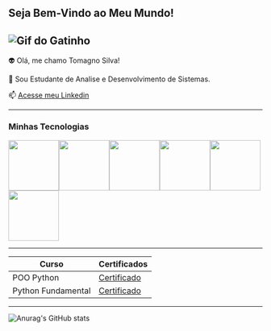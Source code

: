 ## Seja Bem-Vindo ao Meu Mundo!

![Gif do Gatinho](https://i.pinimg.com/originals/74/34/57/743457785e7543fd62c51e59dcf853d9.gif)
-------------------

👽 Olá, me chamo Tomagno Silva!

💬 Sou Estudante de Analise e Desenvolvimento de Sistemas.

📫 [Acesse meu Linkedin](https://www.linkedin.com/in/tomagno-santos-813317229/)

------

### Minhas Tecnologias

<img src="https://cdn.jsdelivr.net/gh/devicons/devicon@latest/icons/python/python-original-wordmark.svg" width="100px"><img src="https://cdn.jsdelivr.net/gh/devicons/devicon@latest/icons/html5/html5-original-wordmark.svg" width="100px"><img src="https://cdn.jsdelivr.net/gh/devicons/devicon@latest/icons/css3/css3-original-wordmark.svg" width="100px"><img src="https://cdn.jsdelivr.net/gh/devicons/devicon@latest/icons/postgresql/postgresql-original-wordmark.svg" width="100px"><img src="https://cdn.jsdelivr.net/gh/devicons/devicon@latest/icons/mysql/mysql-original-wordmark.svg" width="100px"><img src="https://cdn.jsdelivr.net/gh/devicons/devicon@latest/icons/git/git-original-wordmark.svg" width="100px">

--------
| Curso | Certificados |
|------ |--------------|
|POO Python | [Certificado](https://hermes.dio.me/certificates/UAZOXA3H.pdf) |
|Python Fundamental | [Certificado](https://hermes.dio.me/certificates/I5YS1XG0.pdf) |

----
![Anurag's GitHub stats](https://github-readme-stats.vercel.app/api?username=anuraghazra&show_icons=true&theme=radical)


<!--
**TomagnoSilva/TomagnoSilva** is a ✨ _special_ ✨ repository because its `README.md` (this file) appears on your GitHub profile.

Here are some ideas to get you started:

- 🔭 I’m currently working on ...
- 🌱 I’m currently learning ...
- 👯 I’m looking to collaborate on ...
- 🤔 I’m looking for help with ...
- 💬 Ask me about ...
- 📫 How to reach me: ...
- 😄 Pronouns: ...
- ⚡ Fun fact: ...
-->
